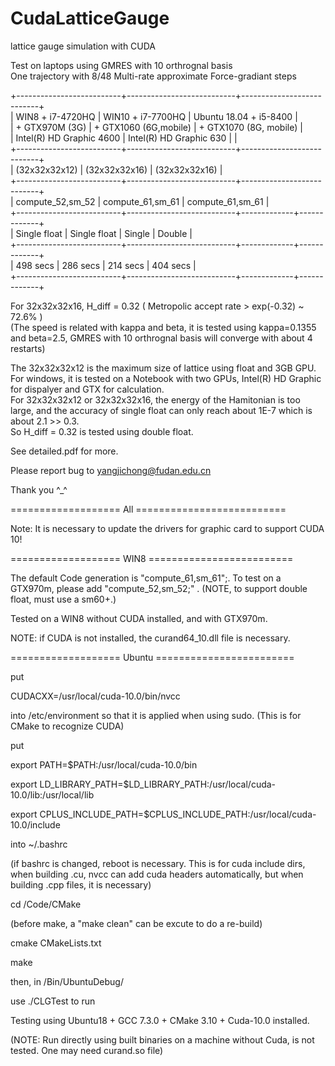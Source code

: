 # CudaLatticeGauge

lattice gauge simulation with CUDA</br>

Test on laptops using GMRES with 10 orthrognal basis</br>
One trajectory with 8/48 Multi-rate approximate Force-gradiant steps

+--------------------------+---------------------------+---------------------------+</br>
| WIN8 + i7-4720HQ         | WIN10  + i7-7700HQ        |   Ubuntu 18.04 + i5-8400  |</br>
| + GTX970M (3G)           | + GTX1060 (6G,mobile)     |   + GTX1070 (8G, mobile)  |</br>
| Intel(R) HD Graphic 4600 | Intel(R) HD Graphic 630   |                           |</br>
+--------------------------+---------------------------+---------------------------+</br>
|       (32x32x32x12)      |      (32x32x32x16)        |      (32x32x32x16)        |</br>
+--------------------------+---------------------------+---------------------------+</br>
|      compute_52,sm_52    |     compute_61,sm_61      |     compute_61,sm_61      |</br>
+--------------------------+---------------------------+-------------+-------------+</br>
|      Single float        |        Single float       |    Single   |   Double    |</br>
+--------------------------+---------------------------+-------------+-------------+</br>
|         498 secs         |         286 secs          |    214 secs |   404 secs  |</br>
+--------------------------+---------------------------+-------------+-------------+</br>

For 32x32x32x16, H_diff = 0.32 ( Metropolic accept rate > exp(-0.32) ~ 72.6% )</br>
(The speed is related with kappa and beta, it is tested using kappa=0.1355 and beta=2.5, 
GMRES with 10 orthrognal basis will converge with about 4 restarts)

The 32x32x32x12 is the maximum size of lattice using float and 3GB GPU.</br>
For windows, it is tested on a Notebook with two GPUs, Intel(R) HD Graphic for dispalyer and GTX for calculation.</br>
For 32x32x32x12 or 32x32x32x16, the energy of the Hamitonian is too large, 
and the accuracy of single float can only reach about 1E-7 which is about 2.1 >> 0.3.</br>
So H_diff = 0.32 is tested using double float.

See detailed.pdf for more.

Please report bug to yangjichong@fudan.edu.cn

Thank you ^_^

=================== All ==========================

Note: It is necessary to update the drivers for graphic card to support CUDA 10!

=================== WIN8 =========================

The default Code generation is "compute_61,sm_61";. To test on a GTX970m, please add "compute_52,sm_52;" . (NOTE, to support double float, must use a sm60+.)

Tested on a WIN8 without CUDA installed, and with GTX970m.

NOTE: if CUDA is not installed, the curand64_10.dll file is necessary.

=================== Ubuntu ========================

put

CUDACXX=/usr/local/cuda-10.0/bin/nvcc

into /etc/environment so that it is applied when using sudo. (This is for CMake to recognize CUDA)

put

export PATH=$PATH:/usr/local/cuda-10.0/bin

export LD_LIBRARY_PATH=$LD_LIBRARY_PATH:/usr/local/cuda-10.0/lib:/usr/local/lib

export CPLUS_INCLUDE_PATH=$CPLUS_INCLUDE_PATH:/usr/local/cuda-10.0/include

into ~/.bashrc

(if bashrc is changed, reboot is necessary. This is for cuda include dirs, when building .cu, nvcc can add cuda headers automatically, but when building .cpp files, it is necessary)

cd /Code/CMake

(before make, a "make clean" can be excute to do a re-build)

cmake CMakeLists.txt

make

then, in /Bin/UbuntuDebug/

use ./CLGTest to run

Testing using Ubuntu18 + GCC 7.3.0 + CMake 3.10 + Cuda-10.0 installed.

(NOTE: Run directly using built binaries on a machine without Cuda, is not tested. One may need curand.so file)


